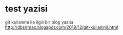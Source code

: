 # test yazisi
git kullanımı ile ilgili bir blog yazısı
http://dbsirmax.blogspot.com/2019/12/git-kullanimi.html  
